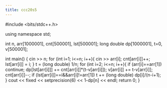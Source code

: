 ```yaml
---
title: ccc20s5
---
```


#include <bits/stdc++.h>

using namespace std;

int n, arr[1000001], cnt[500001], lst[500001];
long double dp[1000001], t=0, v[500001];

int main() {
    cin >> n; 
    for (int i=1; i<=n; i++){
        cin >> arr[i];
        cnt[arr[i]]++;
        lst[arr[i]] = i;
    }
    t = (long double) 1/n;
    for (int i=2; i<=n; i++){
        if (arr[i]==arr[1]) continue;
        dp[lst[arr[i]]] += cnt[arr[i]]*(t-v[arr[i]]);
        v[arr[i]] += t-v[arr[i]];
        cnt[arr[i]]--;
        if (lst[arr[i]]==i&&arr[i]!=arr[1]) t += (long double) dp[i]/(n-i+1);
    }
    cout << fixed << setprecision(6) << 1-dp[n] << endl;
    return 0;
}

